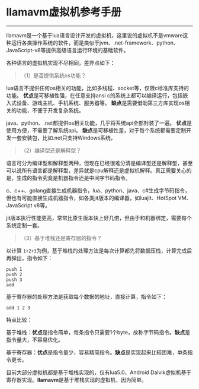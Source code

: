 # llamavm虚拟机参考手册

---

llamavm是一个基于lua语言设计开发的虚拟机，这里说的虚拟机不是vmware这种运行各类操作系统的软件，而是类似于jvm、.net-framework、python、JavaScript-v8等提供高级语言运行环境的基础软件。

各种语言的虚拟机实现不尽相同，差异点如下：
> （1）是否提供系统os功能？

lua语言不提供任何os相关的功能，比如多线程、socket等，仅限c标准库支持的功能。
**优点**是可移植性强，在任意支持ansi c的系统上都可以编译运行，包括嵌入式设备、游戏主机、手机系统、服务器等。
**缺点**是需要借助第三方库实现os相关的功能，不便于开发复杂系统。

java、python、.net都提供os相关功能，几乎将系统api全部封装了一遍。
**优点**是使用方便，不需要了解系统api。
**缺点**是可移植性差，对于每个系统都需要定制开发一套安装包，比如.net只支持Windows系统。

> （2）编译型还是解释型？

语言可分为编译型和解释型两种，但现在已经很难分清是编译型还是解释型，甚至可以说所有语言都是解释型，差异就是cpu解释还是虚拟机解释。真正需要关心的是，生成的指令究竟是机器指令还是中间字节码指令。

c、c++、golang直接生成机器指令，lua、python、java、c#生成字节码指令，但也有可能直接生成机器指令，如各类jit版本的编译器，如luajit、HotSpot VM、JavaScript v8等。

jit版本执行性能更高，常常比原生版本快上好几倍，但由于和机器绑定，需要每个系统定制一套。

> （3）基于堆栈还是寄存器的指令？

以计算 ``` 1+2+3 ```为例，基于堆栈的处理方法是每次计算都先将数据压栈，计算完成后再弹出，指令如下：
```
push 1
push 2
push 3
add
```


基于寄存器的处理方法是获取每个数据的地址，直接计算，指令如下：
```
add 1 2 3
```

特点比较：

基于堆栈：**优点**是指令简单，每条指令只需要1个byte，故称字节码指令。**缺点**是指令量大，不容易优化。

基于寄存器：**优点**是指令量少，容易精简指令。**缺点**是实现起来比较困难，单条指令更长。

目前大部分虚拟机都是基于堆栈实现的，仅有lua5.0、Android Dalvik虚拟机基于寄存器实现。**llamavm**是基于堆栈实现的虚拟机，因为简单。

